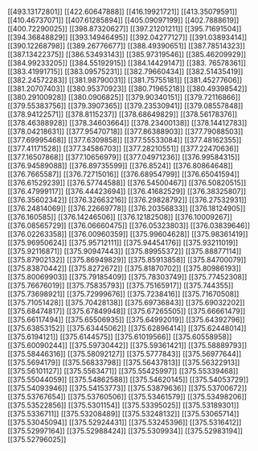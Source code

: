 [[493.13172801]]
[[422.60647888]]
[[416.19921721]]
[[413.35079591]]
[[410.46737071]]
[[407.61285894]]
[[405.09097199]]
[[402.7888619]]
[[400.72290025]]
[[398.87320627]]
[[397.21201211]]
[[395.71691504]]
[[394.36848829]]
[[393.14946495]]
[[392.04277127]]
[[391.03893414]]
[[390.12268798]]
[[389.26776677]]
[[388.49390651]]
[[387.78514323]]
[[387.13422375]]
[[386.53493143]]
[[385.97319546]]
[[385.46209929]]
[[384.99233205]]
[[384.55192915]]
[[384.14429147]]
[[383. 76578361]]
[[383.41991715]]
[[383.09575231]]
[[382.79660434]]
[[382.51435419]]
[[382.24572283]]
[[381.98790031]]
[[381.75755181]]
[[381.45277606]]
[[381.20707403]]
[[380.95370923]]
[[380.71965218]]
[[380.49398542]]
[[380.29100928]]
[[380.0906825]]
[[379.90340151]]
[[379.72116866]]
[[379.55383756]]
[[379.3907365]]
[[379.23530941]]
[[379.08557848]]
[[378.94122571]]
[[378.8115237]]
[[378.68649829]]
[[378.56178376]]
[[378.46388928]]
[[378.34603664]]
[[378.23400138]]
[[378.14412783]]
[[378.04218631]]
[[377.95470718]]
[[377.86388903]]
[[377.79088503]]
[[377.69995468]]
[[377.6309858]]
[[377.55533084]]
[[377.48162355]]
[[377.41171528]]
[[377.34586703]]
[[377.28210551]]
[[377.22470636]]
[[377.16507868]]
[[377.10656979]]
[[377.04971236]]
[[376.99584315]]
[[376.94589088]]
[[376.89735599]]
[[376.8524]]
[[376.80864648]]
[[376.7665587]]
[[376.72715016]]
[[376.68954799]]
[[376.65041594]]
[[376.61529239]]
[[376.57744588]]
[[376.54500467]]
[[376.50820515]]
[[376.47999117]]
[[376.44423694]]
[[376.41682529]]
[[376.38325807]]
[[376.35602342]]
[[376.32663216]]
[[376.29828792]]
[[376.27532931]]
[[376.24814069]]
[[376.22669778]]
[[376.20356833]]
[[376.18124905]]
[[376.160585]]
[[376.14246506]]
[[376.12182508]]
[[376.10009267]]
[[376.08565729]]
[[376.06660475]]
[[376.05323803]]
[[376.03839646]]
[[376.02263358]]
[[376.00960359]]
[[375.99604628]]
[[375.98361419]]
[[375.96950624]]
[[375.95712111]]
[[375.94454176]]
[[375.93211019]]
[[375.92116871]]
[[375.90947443]]
[[375.89955372]]
[[375.88877114]]
[[375.87902132]]
[[375.86949829]]
[[375.85913858]]
[[375.84700079]]
[[375.83870442]]
[[375.8272672]]
[[375.81870702]]
[[375.80986193]]
[[375.80069903]]
[[375.79185409]]
[[375.78303749]]
[[375.77452308]]
[[375.76676019]]
[[375.75835793]]
[[375.75165917]]
[[375.744355]]
[[375.73698921]]
[[375.72999676]]
[[375.7238416]]
[[375.71670508]]
[[375.71051428]]
[[375.70428138]]
[[375.69736843]]
[[375.69032202]]
[[375.68474817]]
[[375.67849948]]
[[375.67265505]]
[[375.66661479]]
[[375.66117494]]
[[375.65506935]]
[[375.64992019]]
[[375.64392796]]
[[375.63853152]]
[[375.63445062]]
[[375.62896414]]
[[375.62448014]]
[[375.6194121]]
[[375.6144575]]
[[375.61019566]]
[[375.60558958]]
[[375.60090244]]
[[375.59730442]]
[[375.59361421]]
[[375.58889793]]
[[375.58446316]]
[[375.58092127]]
[[375.5777843]]
[[375.56977644]]
[[375.5694179]]
[[375.56833798]]
[[375.56437813]]
[[375.56322913]]
[[375.56101127]]
[[375.5563471]]
[[375.55425997]]
[[375.55339468]]
[[375.55044059]]
[[375.54862588]]
[[375.54620145]]
[[375.54053729]]
[[375.54093946]]
[[375.54153773]]
[[375.53879636]]
[[375.53700672]]
[[375.53767654]]
[[375.53760506]]
[[375.53461579]]
[[375.53498206]]
[[375.53522856]]
[[375.5301154]]
[[375.53395025]]
[[375.53189301]]
[[375.5336711]]
[[375.53208489]]
[[375.53248132]]
[[375.53065714]]
[[375.53045094]]
[[375.52924431]]
[[375.53245396]]
[[375.5316412]]
[[375.52997164]]
[[375.52988424]]
[[375.5309934]]
[[375.52983194]]
[[375.52796025]]